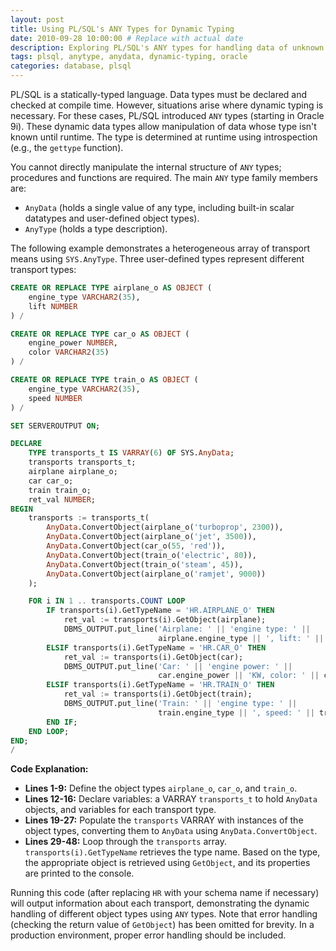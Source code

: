 ```yaml
---
layout: post
title: Using PL/SQL's ANY Types for Dynamic Typing
date: 2010-09-28 10:00:00 # Replace with actual date
description: Exploring PL/SQL's ANY types for handling data of unknown type at runtime.
tags: plsql, anytype, anydata, dynamic-typing, oracle
categories: database, plsql
---
```


PL/SQL is a statically-typed language. Data types must be declared and checked at compile time. However, situations arise where dynamic typing is necessary. For these cases, PL/SQL introduced `ANY` types (starting in Oracle 9i). These dynamic data types allow manipulation of data whose type isn't known until runtime. The type is determined at runtime using introspection (e.g., the `gettype` function).

You cannot directly manipulate the internal structure of `ANY` types; procedures and functions are required. The main `ANY` type family members are:

- `AnyData` (holds a single value of any type, including built-in scalar datatypes and user-defined object types).
- `AnyType` (holds a type description).

The following example demonstrates a heterogeneous array of transport means using `SYS.AnyType`. Three user-defined types represent different transport types:

```sql
CREATE OR REPLACE TYPE airplane_o AS OBJECT (
    engine_type VARCHAR2(35),
    lift NUMBER
) /

CREATE OR REPLACE TYPE car_o AS OBJECT (
    engine_power NUMBER,
    color VARCHAR2(35)
) /

CREATE OR REPLACE TYPE train_o AS OBJECT (
    engine_type VARCHAR2(35),
    speed NUMBER
) /

SET SERVEROUTPUT ON;

DECLARE
    TYPE transports_t IS VARRAY(6) OF SYS.AnyData;
    transports transports_t;
    airplane airplane_o;
    car car_o;
    train train_o;
    ret_val NUMBER;
BEGIN
    transports := transports_t(
        AnyData.ConvertObject(airplane_o('turboprop', 2300)),
        AnyData.ConvertObject(airplane_o('jet', 3500)),
        AnyData.ConvertObject(car_o(55, 'red')),
        AnyData.ConvertObject(train_o('electric', 80)),
        AnyData.ConvertObject(train_o('steam', 45)),
        AnyData.ConvertObject(airplane_o('ramjet', 9000))
    );

    FOR i IN 1 .. transports.COUNT LOOP
        IF transports(i).GetTypeName = 'HR.AIRPLANE_O' THEN
            ret_val := transports(i).GetObject(airplane);
            DBMS_OUTPUT.put_line('Airplane: ' || 'engine type: ' ||
                                 airplane.engine_type || ', lift: ' || airplane.lift || 'lbs');
        ELSIF transports(i).GetTypeName = 'HR.CAR_O' THEN
            ret_val := transports(i).GetObject(car);
            DBMS_OUTPUT.put_line('Car: ' || 'engine power: ' ||
                                 car.engine_power || 'KW, color: ' || car.color);
        ELSIF transports(i).GetTypeName = 'HR.TRAIN_O' THEN
            ret_val := transports(i).GetObject(train);
            DBMS_OUTPUT.put_line('Train: ' || 'engine type: ' ||
                                 train.engine_type || ', speed: ' || train.speed || 'KMh');
        END IF;
    END LOOP;
END;
/
```

**Code Explanation:**

- **Lines 1-9:** Define the object types `airplane_o`, `car_o`, and `train_o`.
- **Lines 12-16:** Declare variables: a VARRAY `transports_t` to hold `AnyData` objects, and variables for each transport type.
- **Lines 19-27:** Populate the `transports` VARRAY with instances of the object types, converting them to `AnyData` using `AnyData.ConvertObject`.
- **Lines 29-48:** Loop through the `transports` array. `transports(i).GetTypeName` retrieves the type name. Based on the type, the appropriate object is retrieved using `GetObject`, and its properties are printed to the console.

Running this code (after replacing `HR` with your schema name if necessary) will output information about each transport, demonstrating the dynamic handling of different object types using `ANY` types. Note that error handling (checking the return value of `GetObject`) has been omitted for brevity. In a production environment, proper error handling should be included.
